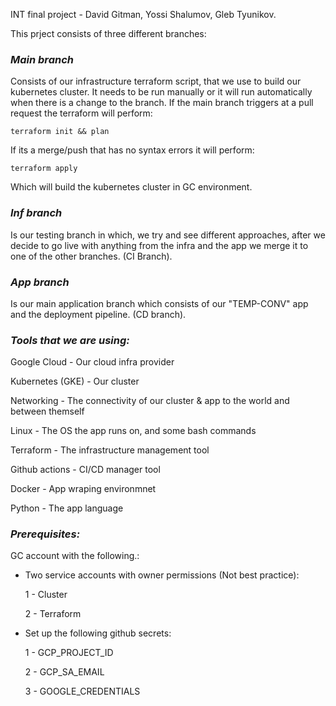 INT final project - David Gitman, Yossi Shalumov, Gleb Tyunikov.

This prject consists of three different branches:

### *Main branch*

Consists of our infrastructure terraform script, that we use to build our kubernetes cluster. 
It needs to be run manually or it will run automatically when there is a change to the branch. 
If the main branch triggers at a pull request the terraform will perform: 

    terraform init && plan
If its a merge/push that has no syntax errors it will perform: 
    
    terraform apply

Which will build the kubernetes cluster in GC environment.

### *Inf branch* 

Is our testing branch in which, we try and see different approaches, 
after we decide to go live with anything from the infra and the app we merge it to one of the other branches. (CI Branch).

### *App branch* 

 Is our main application branch which consists of our "TEMP-CONV" app and the deployment pipeline. (CD branch).

### *Tools that we are using:*
Google Cloud - Our cloud infra provider

Kubernetes (GKE) - Our cluster

Networking - The connectivity of our cluster & app to the world and between themself

Linux - The OS the app runs on, and some bash commands

Terraform - The infrastructure management tool

Github actions - CI/CD manager tool

Docker - App wraping environmnet

Python - The app language

### *Prerequisites:*

GC account with the following.:

 - Two service accounts with owner permissions (Not best practice):
 
    1 - Cluster
    
    2 - Terraform
  
 - Set up the following github secrets:
 
   1 - GCP_PROJECT_ID
   
   2 - GCP_SA_EMAIL
   
   3 - GOOGLE_CREDENTIALS







